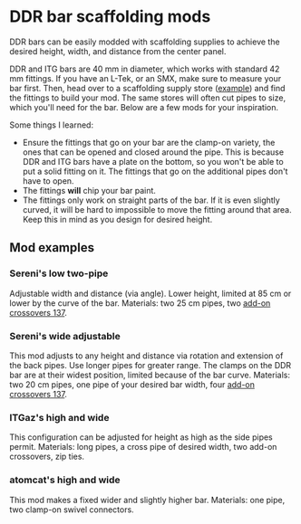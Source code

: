 # DDR bar scaffolding mods
DDR bars can be easily modded with scaffolding supplies to achieve the desired height, width, and distance from the center panel.

DDR and ITG bars are 40 mm in diameter, which works with standard 42 mm fittings. If you have an L-Tek, or an SMX, make sure to measure your bar first. Then, head over to a scaffolding supply store ([example](https://www.keyclampstore.com/key-clamp-fittings/42mm-key-clamp)) and find the fittings to build your mod. The same stores will often cut pipes to size, which you'll need for the bar. Below are a few mods for your inspiration.

Some things I learned:
* Ensure the fittings that go on your bar are the clamp-on variety, the ones that can be opened and closed around the pipe. This is because DDR and ITG bars have a plate on the bottom, so you won't be able to put a solid fitting on it. The fittings that go on the additional pipes don't have to open.
* The fittings **will** chip your bar paint.
* The fittings only work on straight parts of the bar. If it is even slightly curved, it will be hard to impossible to move the fitting around that area. Keep this in mind as you design for desired height.

## Mod examples

### Sereni's low two-pipe
Adjustable width and distance (via angle). Lower height, limited at 85 cm or lower by the curve of the bar.
Materials: two 25 cm pipes, two [add-on crossovers 137](https://www.keyclampstore.com/add-on-crossover-42mm-137-42-c).

### Sereni's wide adjustable
This mod adjusts to any height and distance via rotation and extension of the back pipes. Use longer pipes for greater range. The clamps on the DDR bar are at their widest position, limited because of the bar curve.
Materials: two 20 cm pipes, one pipe of your desired bar width, four [add-on crossovers 137](https://www.keyclampstore.com/add-on-crossover-42mm-137-42-c).

### ITGaz's high and wide
This configuration can be adjusted for height as high as the side pipes permit.
Materials: long pipes, a cross pipe of desired width, two add-on crossovers, zip ties.

### atomcat's high and wide
This mod makes a fixed wider and slightly higher bar.
Materials: one pipe, two clamp-on swivel connectors.
